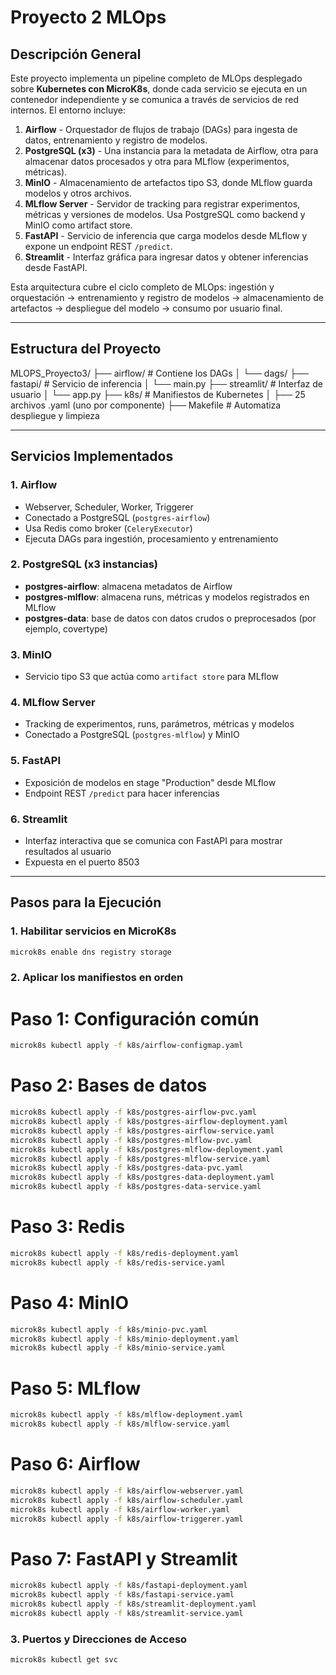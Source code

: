 # Proyecto 2 MLOps

## Descripción General
Este proyecto implementa un pipeline completo de MLOps desplegado sobre **Kubernetes con MicroK8s**, donde cada servicio se ejecuta en un contenedor independiente y se comunica a través de servicios de red internos. El entorno incluye:

1. **Airflow** - Orquestador de flujos de trabajo (DAGs) para ingesta de datos, entrenamiento y registro de modelos.
2. **PostgreSQL (x3)** - Una instancia para la metadata de Airflow, otra para almacenar datos procesados y otra para MLflow (experimentos, métricas).
3. **MinIO** - Almacenamiento de artefactos tipo S3, donde MLflow guarda modelos y otros archivos.
4. **MLflow Server** - Servidor de tracking para registrar experimentos, métricas y versiones de modelos. Usa PostgreSQL como backend y MinIO como artifact store.
5. **FastAPI** - Servicio de inferencia que carga modelos desde MLflow y expone un endpoint REST `/predict`.
6. **Streamlit** - Interfaz gráfica para ingresar datos y obtener inferencias desde FastAPI.

Esta arquitectura cubre el ciclo completo de MLOps: ingestión y orquestación → entrenamiento y registro de modelos → almacenamiento de artefactos → despliegue del modelo → consumo por usuario final.

---

## Estructura del Proyecto

MLOPS_Proyecto3/
├── airflow/ # Contiene los DAGs
│ └── dags/
├── fastapi/ # Servicio de inferencia
│ └── main.py
├── streamlit/ # Interfaz de usuario
│ └── app.py
├── k8s/ # Manifiestos de Kubernetes
│ ├── 25 archivos .yaml (uno por componente)
├── Makefile # Automatiza despliegue y limpieza


---

## Servicios Implementados

### 1. Airflow
- Webserver, Scheduler, Worker, Triggerer
- Conectado a PostgreSQL (`postgres-airflow`)
- Usa Redis como broker (`CeleryExecutor`)
- Ejecuta DAGs para ingestión, procesamiento y entrenamiento

### 2. PostgreSQL (x3 instancias)
- **postgres-airflow**: almacena metadatos de Airflow
- **postgres-mlflow**: almacena runs, métricas y modelos registrados en MLflow
- **postgres-data**: base de datos con datos crudos o preprocesados (por ejemplo, covertype)

### 3. MinIO
- Servicio tipo S3 que actúa como `artifact store` para MLflow

### 4. MLflow Server
- Tracking de experimentos, runs, parámetros, métricas y modelos
- Conectado a PostgreSQL (`postgres-mlflow`) y MinIO

### 5. FastAPI
- Exposición de modelos en stage "Production" desde MLflow
- Endpoint REST `/predict` para hacer inferencias

### 6. Streamlit
- Interfaz interactiva que se comunica con FastAPI para mostrar resultados al usuario
- Expuesta en el puerto 8503

---

## Pasos para la Ejecución

### 1. Habilitar servicios en MicroK8s

```bash
microk8s enable dns registry storage
```

### 2. Aplicar los manifiestos en orden
# Paso 1: Configuración común
```bash
microk8s kubectl apply -f k8s/airflow-configmap.yaml
```
# Paso 2: Bases de datos
```bash
microk8s kubectl apply -f k8s/postgres-airflow-pvc.yaml
microk8s kubectl apply -f k8s/postgres-airflow-deployment.yaml
microk8s kubectl apply -f k8s/postgres-airflow-service.yaml
microk8s kubectl apply -f k8s/postgres-mlflow-pvc.yaml
microk8s kubectl apply -f k8s/postgres-mlflow-deployment.yaml
microk8s kubectl apply -f k8s/postgres-mlflow-service.yaml
microk8s kubectl apply -f k8s/postgres-data-pvc.yaml
microk8s kubectl apply -f k8s/postgres-data-deployment.yaml
microk8s kubectl apply -f k8s/postgres-data-service.yaml
```
# Paso 3: Redis
```bash
microk8s kubectl apply -f k8s/redis-deployment.yaml
microk8s kubectl apply -f k8s/redis-service.yaml
```
# Paso 4: MinIO
```bash
microk8s kubectl apply -f k8s/minio-pvc.yaml
microk8s kubectl apply -f k8s/minio-deployment.yaml
microk8s kubectl apply -f k8s/minio-service.yaml
```
# Paso 5: MLflow
```bash
microk8s kubectl apply -f k8s/mlflow-deployment.yaml
microk8s kubectl apply -f k8s/mlflow-service.yaml
```
# Paso 6: Airflow
```bash
microk8s kubectl apply -f k8s/airflow-webserver.yaml
microk8s kubectl apply -f k8s/airflow-scheduler.yaml
microk8s kubectl apply -f k8s/airflow-worker.yaml
microk8s kubectl apply -f k8s/airflow-triggerer.yaml
```
# Paso 7: FastAPI y Streamlit
```bash
microk8s kubectl apply -f k8s/fastapi-deployment.yaml
microk8s kubectl apply -f k8s/fastapi-service.yaml
microk8s kubectl apply -f k8s/streamlit-deployment.yaml
microk8s kubectl apply -f k8s/streamlit-service.yaml
```

### 3. Puertos y Direcciones de Acceso
```bash
microk8s kubectl get svc
```




